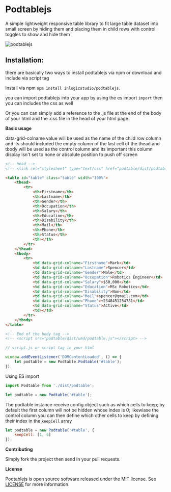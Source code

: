 # Podtablejs
A simple lightweight responsive table library to fit large table dataset into small screen by hiding them and placing them in child rows with control toggles to show and hide them

![podtablejs](https://github.com/inlogicstudio/podtable/tree/dev/examples/podtablejs.png)

## Installation:

there are basically two ways to install podtablejs via npm or download and include via script tag

Install via npm `npm install inlogicstudio/podtablejs`.

you can import podtablejs into your app by using the es import  `import` then you can includes the css as well

Or you can can simply add a reference to the .js file at the end of the body of your html and the .css file in the head of your html page. 

**Basic usage**

data-grid-colname value will be used as the name of the child row column and its should included
the empty  column of the last cell of the thead and tbody will be used as the control column and its important this column display isn't set to none or absolute position to push off screen

```html
<!-- head -->
<!-- <link rel="stylesheet" type="text/css" href="podtable/dist/podtable.css"> -->

<table id="table" class="table" width="100%">
    <thead>
        <tr>
            <th>Firstname</th>
            <th>Lastname</th>
            <th>Gender</th>
            <th>Occupation</th>
            <th>Salary</th>
            <th>Education</th>
            <th>Disability</th>
            <th>Mail</th>
            <th>Phone</th>
            <th>Status</th>
            <th></th>
        </tr>
    </thead>
    <tbody>
        <tr>
            <td data-grid-colname="Firstname">Mark</td>
            <td data-grid-colname="Lastname">Spencer</td>
            <td data-grid-colname="Gender">Male</td>
            <td data-grid-colname="Occupation">Robotics Engineer</td>
            <td data-grid-colname="Salary">$50,000</td>
            <td data-grid-colname="Education">MSc Robotics</td>
            <td data-grid-colname="Disability">Non</td>
            <td data-grid-colname="Mail">spencer@gmail.com</td>
            <td data-grid-colname="Phone">+2348451254781</td>
            <td data-grid-colname="Status">ACtive</td>
            <td></td>
        </tr>
    </tbody>
</table>

<!-- End of the body tag -->
<!-- <script src="podtable/dist/umd/podtable.js"></script> -->
```

```js
// script.js or script tag in your html

window.addEventListener('DOMContentLoaded', () => {
    let podtable = new Podtable.Podtable('#table');
})
```
Using ES import

```js
import Podtable from './dist/podtable';

let podtable = new Podtable('#table');
```

The podtable instance receive config object such as which cells to keep; by default the first column will not be hidden whose index is 0;
likewiase the control column you can then define which other cells to keep by defining their index in the `keepCell` array

```js
let podtable = new Podtable('#table', {
    keepCell: [1, 6]
});
```

**Contributing**

Simply fork the project then send in your pull requests.

**License**

Podtablejs is open source software released under the MIT license. See [LICENSE](LICENSE) for more information.